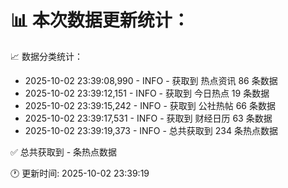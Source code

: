 📊 本次数据更新统计：
==========================

📈 数据分类统计：
- 2025-10-02 23:39:08,990 - INFO - 获取到 热点资讯 86 条数据
- 2025-10-02 23:39:12,151 - INFO - 获取到 今日热点 19 条数据
- 2025-10-02 23:39:15,242 - INFO - 获取到 公社热帖 66 条数据
- 2025-10-02 23:39:17,531 - INFO - 获取到 财经日历 63 条数据
- 2025-10-02 23:39:19,373 - INFO - 总共获取到 234 条热点数据

✅ 总共获取到 - 条热点数据

🕐 更新时间: 2025-10-02 23:39:19
